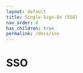 ```yaml
---
layout: default
title: Single-Sign-On (SSO)
nav_order: 4
has_children: true
permalink: /docs/sso
---
```


# SSO